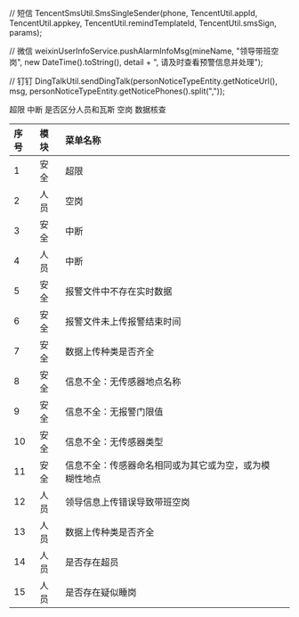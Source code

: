 // 短信
TencentSmsUtil.SmsSingleSender(phone, TencentUtil.appId, TencentUtil.appkey, TencentUtil.remindTemplateId, TencentUtil.smsSign, params);

// 微信
weixinUserInfoService.pushAlarmInfoMsg(mineName, "领导带班空岗", new DateTime().toString(), detail + ", 请及时查看预警信息并处理");

// 钉钉
DingTalkUtil.sendDingTalk(personNoticeTypeEntity.getNoticeUrl(), msg, personNoticeTypeEntity.getNoticePhones().split(","));

超限
中断  是否区分人员和瓦斯
空岗
数据核查


| 序号  | 模块  | 菜单名称                        |     |
| :-- | :-- | :-------------------------- | --- |
| 1   | 安全  | 超限                          |     |
| 2   | 人员  | 空岗                          |     |
| 3   | 安全  | 中断                          |     |
| 4   | 人员  | 中断                          |     |
| 5   | 安全  | 报警文件中不存在实时数据                |     |
| 6   | 安全  | 报警文件未上传报警结束时间               |     |
| 7   | 安全  | 数据上传种类是否齐全                  |     |
| 8   | 安全  | 信息不全：无传感器地点名称               |     |
| 9   | 安全  | 信息不全：无报警门限值                 |     |
| 10  | 安全  | 信息不全：无传感器类型                 |     |
| 11  | 安全  | 信息不全：传感器命名相同或为其它或为空，或为模糊性地点 |     |
| 12  | 人员  | 领导信息上传错误导致带班空岗              |     |
| 13  | 人员  | 数据上传种类是否齐全                  |     |
| 14  | 人员  | 是否存在超员                      |     |
| 15  | 人员  | 是否存在疑似睡岗                    |     |




